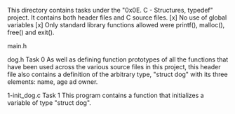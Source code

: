This directory contains tasks under the "0x0E. C - Structures, typedef" project.
It contains both header files and C source files.
[x] No use of global variables
[x] Only standard library functions allowed were printf(), malloc(), free() and exit().


main.h


dog.h
Task 0
As well as defining function prototypes of all the functions that have been used across the various source files in this project, this header file also contains a definition of the arbitrary type, "struct dog" with its three elements: name, age ad owner.

1-init_dog.c
Task 1
This program contains a function that initializes a variable of type "struct dog".
